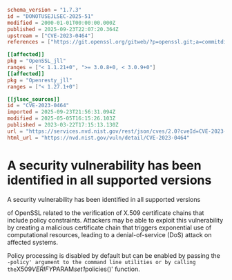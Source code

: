 ```toml
schema_version = "1.7.3"
id = "DONOTUSEJLSEC-2025-51"
modified = 2000-01-01T00:00:00.000Z
published = 2025-09-23T22:07:20.364Z
upstream = ["CVE-2023-0464"]
references = ["https://git.openssl.org/gitweb/?p=openssl.git;a=commitdiff;h=2017771e2db3e2b96f89bbe8766c3209f6a99545", "https://git.openssl.org/gitweb/?p=openssl.git;a=commitdiff;h=2dcd4f1e3115f38cefa43e3efbe9b801c27e642e", "https://git.openssl.org/gitweb/?p=openssl.git;a=commitdiff;h=879f7080d7e141f415c79eaa3a8ac4a3dad0348b", "https://git.openssl.org/gitweb/?p=openssl.git;a=commitdiff;h=959c59c7a0164117e7f8366466a32bb1f8d77ff1", "https://lists.debian.org/debian-lts-announce/2023/06/msg00011.html", "https://security.gentoo.org/glsa/202402-08", "https://security.netapp.com/advisory/ntap-20240621-0006/", "https://www.couchbase.com/alerts/", "https://www.debian.org/security/2023/dsa-5417", "https://www.openssl.org/news/secadv/20230322.txt", "https://git.openssl.org/gitweb/?p=openssl.git;a=commitdiff;h=2017771e2db3e2b96f89bbe8766c3209f6a99545", "https://git.openssl.org/gitweb/?p=openssl.git;a=commitdiff;h=2dcd4f1e3115f38cefa43e3efbe9b801c27e642e", "https://git.openssl.org/gitweb/?p=openssl.git;a=commitdiff;h=879f7080d7e141f415c79eaa3a8ac4a3dad0348b", "https://git.openssl.org/gitweb/?p=openssl.git;a=commitdiff;h=959c59c7a0164117e7f8366466a32bb1f8d77ff1", "https://lists.debian.org/debian-lts-announce/2023/06/msg00011.html", "https://security.gentoo.org/glsa/202402-08", "https://security.netapp.com/advisory/ntap-20230406-0006/", "https://security.netapp.com/advisory/ntap-20240621-0006/", "https://www.couchbase.com/alerts/", "https://www.debian.org/security/2023/dsa-5417", "https://www.openssl.org/news/secadv/20230322.txt"]

[[affected]]
pkg = "OpenSSL_jll"
ranges = ["< 1.1.21+0", ">= 3.0.8+0, < 3.0.9+0"]
[[affected]]
pkg = "Openresty_jll"
ranges = ["< 1.27.1+0"]

[[jlsec_sources]]
id = "CVE-2023-0464"
imported = 2025-09-23T21:56:31.094Z
modified = 2025-05-05T16:15:26.103Z
published = 2023-03-22T17:15:13.130Z
url = "https://services.nvd.nist.gov/rest/json/cves/2.0?cveId=CVE-2023-0464"
html_url = "https://nvd.nist.gov/vuln/detail/CVE-2023-0464"
```

# A security vulnerability has been identified in all supported versions

A security vulnerability has been identified in all supported versions

of OpenSSL related to the verification of X.509 certificate chains that include policy constraints.  Attackers may be able to exploit this vulnerability by creating a malicious certificate chain that triggers exponential use of computational resources, leading to a denial-of-service (DoS) attack on affected systems.

Policy processing is disabled by default but can be enabled by passing the `-policy' argument to the command line utilities or by calling the`X509*VERIFY*PARAM*set1*policies()' function.

